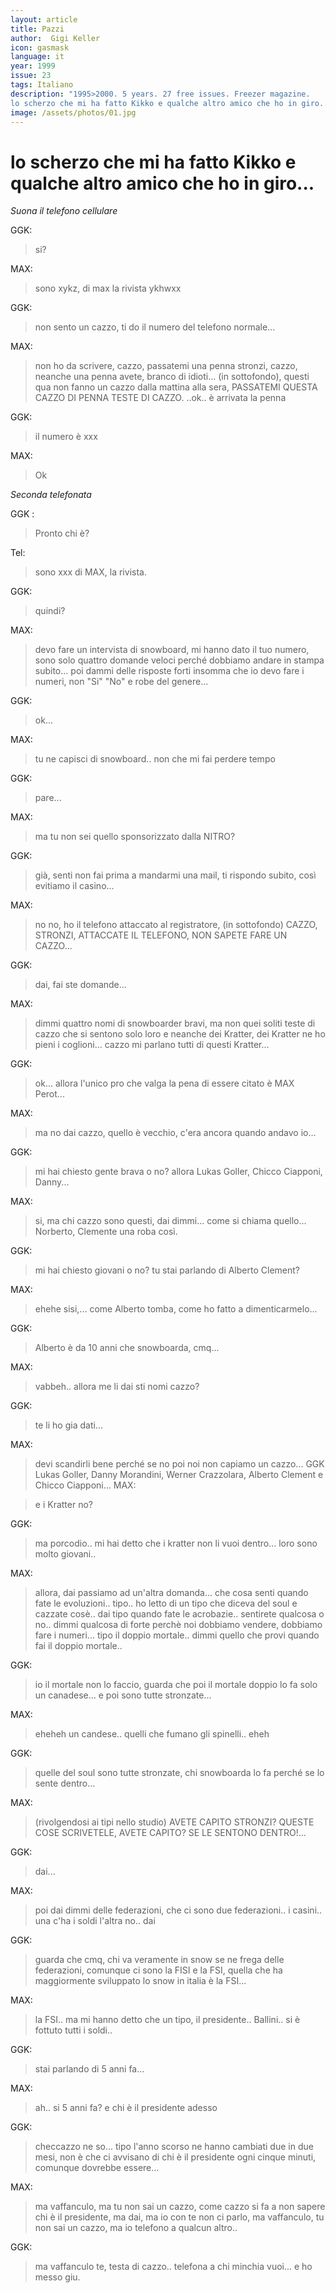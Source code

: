 ```yaml
---
layout: article
title: Pazzi
author:  Gigi Keller
icon: gasmask
language: it
year: 1999
issue: 23
tags: Italiano
description: "1995>2000. 5 years. 27 free issues. Freezer magazine.
lo scherzo che mi ha fatto Kikko e qualche altro amico che ho in giro..."
image: /assets/photos/01.jpg
---
```


# lo scherzo che mi ha fatto Kikko e qualche altro amico che ho in giro...

_Suona il telefono cellulare_

GGK:

>si?

MAX:  

>sono xykz, di max la rivista ykhwxx

GGK:

>non sento un cazzo, ti do il numero del telefono normale...

MAX:

>non ho da scrivere, cazzo, passatemi una penna stronzi, cazzo, neanche una penna avete, branco di idioti... (in sottofondo), questi qua non fanno un cazzo dalla mattina alla sera, PASSATEMI QUESTA CAZZO DI PENNA TESTE DI CAZZO. ..ok.. è arrivata la penna

GGK:

> il numero è xxx

MAX:  

>Ok

_Seconda telefonata_

GGK :

> Pronto chi è?

Tel:

> sono xxx di MAX, la rivista.

GGK:

> quindi?

MAX:

> devo fare un intervista di snowboard, mi hanno dato il tuo numero, sono solo quattro domande veloci perché dobbiamo andare in stampa subito... poi dammi delle risposte forti insomma che io devo fare i numeri, non "Si" "No" e robe del genere...

GGK:

> ok...

MAX:

> tu ne capisci di snowboard.. non che mi fai perdere tempo

GGK:

> pare...

MAX:

> ma tu non sei quello sponsorizzato dalla NITRO?

GGK:  

>già, senti non fai prima a mandarmi una mail, ti rispondo subito, così evitiamo il casino...

MAX:

> no no, ho il telefono attaccato al registratore, (in sottofondo) CAZZO, STRONZI, ATTACCATE IL TELEFONO, NON SAPETE FARE UN CAZZO...

GGK:

> dai, fai ste domande...

MAX:

> dimmi quattro nomi di snowboarder bravi, ma non quei soliti teste di cazzo che si sentono solo loro e neanche dei Kratter, dei Kratter ne ho pieni i coglioni... cazzo mi parlano tutti di questi Kratter...

GGK:

> ok... allora l'unico pro che valga la pena di essere citato è MAX Perot...

MAX:

> ma no dai cazzo, quello è vecchio, c'era ancora quando andavo io...

GGK:

> mi hai chiesto gente brava o no? allora Lukas Goller, Chicco Ciapponi, Danny...

MAX:

> si, ma chi cazzo sono questi, dai dimmi... come si chiama quello... Norberto, Clemente una roba così.

GGK:

> mi hai chiesto giovani o no? tu stai parlando di Alberto Clement?

MAX:

> ehehe sisi,... come Alberto tomba, come ho fatto a dimenticarmelo...

GGK:

> Alberto è da 10 anni che snowboarda, cmq...

MAX:

> vabbeh.. allora me li dai sti nomi cazzo?

GGK:

> te li ho gia dati...

MAX:

> devi scandirli bene perché se no poi noi non capiamo un cazzo...
GGK Lukas Goller, Danny Morandini, Werner Crazzolara, Alberto Clement e Chicco Ciapponi...
MAX:

> e i Kratter no?

GGK:

> ma porcodio.. mi hai detto che i kratter non li vuoi dentro... loro sono molto giovani..

MAX:

> allora, dai passiamo ad un'altra domanda... che cosa senti quando fate le evoluzioni.. tipo.. ho letto di un tipo che diceva del soul e cazzate cosè.. dai tipo quando fate le acrobazie.. sentirete qualcosa o no.. dimmi qualcosa di forte perchè noi dobbiamo vendere, dobbiamo fare i numeri... tipo il doppio mortale.. dimmi quello che provi quando fai il doppio mortale..

GGK:

> io il mortale non lo faccio, guarda che poi il mortale doppio lo fa solo un canadese... e poi sono tutte stronzate...

MAX:  

>eheheh un candese.. quelli che fumano gli spinelli.. eheh

GGK:  

>quelle del soul sono tutte stronzate, chi snowboarda lo fa perché se lo sente dentro...

MAX:  

>(rivolgendosi ai tipi nello studio) AVETE CAPITO STRONZI? QUESTE COSE SCRIVETELE, AVETE CAPITO? SE LE SENTONO DENTRO!...

GGK:  

>dai...

MAX:  

>poi dai dimmi delle federazioni, che ci sono due federazioni.. i casini.. una c'ha i soldi l'altra no.. dai

GGK:  

>guarda che cmq, chi va veramente in snow se ne frega delle federazioni, comunque ci sono la FISI e la FSI, quella che ha maggiormente sviluppato lo snow in italia è la FSI...

MAX:  

>la FSI.. ma mi hanno detto che un tipo, il presidente.. Ballini.. si è fottuto tutti i soldi..

GGK:  

>stai parlando di 5 anni fa...

MAX:  

>ah.. si 5 anni fa? e chi è il presidente adesso

GGK:  

>checcazzo ne so... tipo l'anno scorso ne hanno cambiati due in due mesi, non è che ci avvisano di chi è il presidente ogni cinque minuti, comunque dovrebbe essere...

MAX:  

>ma vaffanculo, ma tu non sai un cazzo, come cazzo si fa a non sapere chi è il presidente, ma dai, ma io con te non ci parlo, ma vaffanculo, tu non sai un cazzo, ma io telefono a qualcun altro..

GGK:  

>ma vaffanculo te, testa di cazzo.. telefona a chi minchia vuoi... e ho messo giu.
